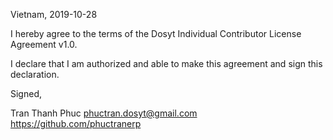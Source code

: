 Vietnam, 2019-10-28

I hereby agree to the terms of the Dosyt Individual Contributor License
Agreement v1.0.

I declare that I am authorized and able to make this agreement and sign this
declaration.

Signed,

Tran Thanh Phuc phuctran.dosyt@gmail.com https://github.com/phuctranerp
